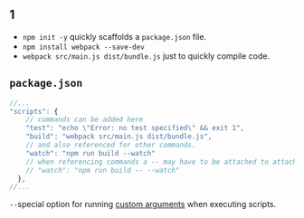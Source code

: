 ## 1

- `npm init -y` quickly scaffolds a `package.json` file.
- `npm install webpack --save-dev`
- `webpack src/main.js dist/bundle.js` just to quickly compile code.

`package.json`
---

```javascript
//...
"scripts": {
    // commands can be added here
    "test": "echo \"Error: no test specified\" && exit 1",
    "build": "webpack src/main.js dist/bundle.js",
    // and also referenced for other commands.
    "watch": "npm run build --watch"
    // when referencing commands a -- may have to be attached to attach a flag to a referenced command
    // "watch": "npm run build -- --watch"
  },
//...
```

`--`special option for running [custom arguments](https://docs.npmjs.com/cli/run-script) when executing scripts.